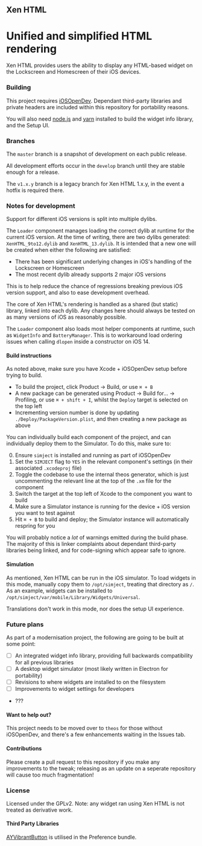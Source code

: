## Xen HTML
Unified and simplified HTML rendering
=========

Xen HTML provides users the ability to display any HTML-based widget on the Lockscreen and Homescreen of their iOS devices.

### Building

This project requires [iOSOpenDev](https://github.com/Matchstic/iOSOpenDev). Dependant third-party libraries and private headers are included within this repository for portability reasons.

You will also need [node.js](https://nodejs.org/en/) and [yarn](https://yarnpkg.com/) installed to build the widget info library, and the Setup UI.

### Branches

The `master` branch is a snapshot of development on each public release.

All development efforts occur in the `develop` branch until they are stable enough for a release.

The `v1.x.y` branch is a legacy branch for Xen HTML 1.x.y, in the event a hotfix is required there.

### Notes for development

Support for different iOS versions is split into multiple dylibs.

The `Loader` component manages loading the correct dylib at runtime for the current iOS version. At the time of writing, there are two dylibs generated: `XenHTML_9to12.dylib` and `XenHTML_13.dylib`. It is intended that a new one will be created when either the following are satisfied:

- There has been significant underlying changes in iOS's handling of the Lockscreen or Homescreen
- The most recent dylib already supports 2 major iOS versions

This is to help reduce the chance of regressions breaking previous iOS version support, and also to ease development overhead.

The core of Xen HTML's rendering is handled as a shared (but static) library, linked into each dylib. Any changes here should always be tested on as many versions of iOS as reasonably possible.

The `Loader` component also loads most helper components at runtime, such as `WidgetInfo` and `BatteryManager`. This is to workaround load ordering issues when calling `dlopen` inside a constructor on iOS 14.

#### Build instructions

As noted above, make sure you have Xcode + iOSOpenDev setup before trying to build.

- To build the project, click Product -> Build, or use `⌘ + B`
- A new package can be generated using Product -> Build for... -> Profiling, or use `⌘ + shift + I`, whilst the `Deploy` target is selected on the top left
- Incrementing version number is done by updating `./Deploy/PackageVersion.plist`, and then creating a new package as above

You can individually build each component of the project, and can individually deploy them to the Simulator. To do this, make sure to:

0. Ensure `simject` is installed and running as part of iOSOpenDev
1. Set the `SIMJECT` flag to `YES` in the relevant component's settings (in their associated `.xcodeproj` file)
2. Toggle the codebase to use the internal theos generator, which is just uncommenting the relevant line at the top of the `.xm` file for the component
3. Switch the target at the top left of Xcode to the component you want to build
4. Make sure a Simulator instance is running for the device + iOS version you want to test against
5. Hit `⌘ + B` to build and deploy; the Simulator instance will automatically respring for you

You will probably notice a *lot* of warnings emitted during the build phase. The majority of this is linker complaints about dependant third-party libraries being linked, and for code-signing which appear safe to ignore.

#### Simulation

As mentioned, Xen HTML can be run in the iOS simulator. To load widgets in this mode, manually copy them to `/opt/simject`, treating that directory as `/`. As an example, widgets can be installed to `/opt/simject/var/mobile/Library/Widgets/Universal`.

Translations don't work in this mode, nor does the setup UI experience.

### Future plans

As part of a modernisation project, the following are going to be built at some point:

- [ ] An integrated widget info library, providing full backwards compatibility for all previous libraries
- [ ] A desktop widget simulator (most likely written in Electron for portability)
- [ ] Revisions to where widgets are installed to on the filesystem
- [ ] Improvements to widget settings for developers
- ???

#### Want to help out?

This project needs to be moved over to `theos` for those without iOSOpenDev, and there's a few enhancements waiting in the Issues tab.

#### Contributions

Please create a pull request to this repository if you make any improvements to the tweak; releasing as an update on a seperate repository will cause too much fragmentation!

### License

Licensed under the GPLv2. Note: any widget ran using Xen HTML is not treated as derivative work. 

#### Third Party Libraries

[AYVibrantButton](https://github.com/a1anyip/AYVibrantButton) is utilised in the Preference bundle.
